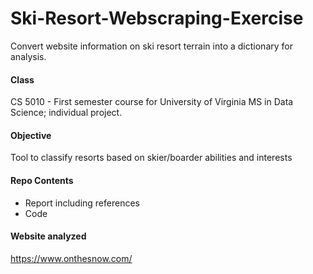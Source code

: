 # Ski-Resort-Webscraping-Exercise
Convert website information on ski resort terrain into a dictionary for analysis.

#### Class
CS 5010 - First semester course for University of Virginia MS in Data Science; individual project.

#### Objective
Tool to classify resorts based on skier/boarder abilities and interests

#### Repo Contents
- Report including references
- Code

#### Website analyzed
https://www.onthesnow.com/

